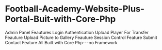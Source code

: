 # Football-Academy-Website-Plus-Portal-Buit-with-Core-Php
Admin Panel Feautures
Login Authentication
Upload Player For Transfer Feauture
Upload Picture to Gallery Feauture
Session Control Feature
Submit Contact Feature
All Built with Core Php---no Framework
